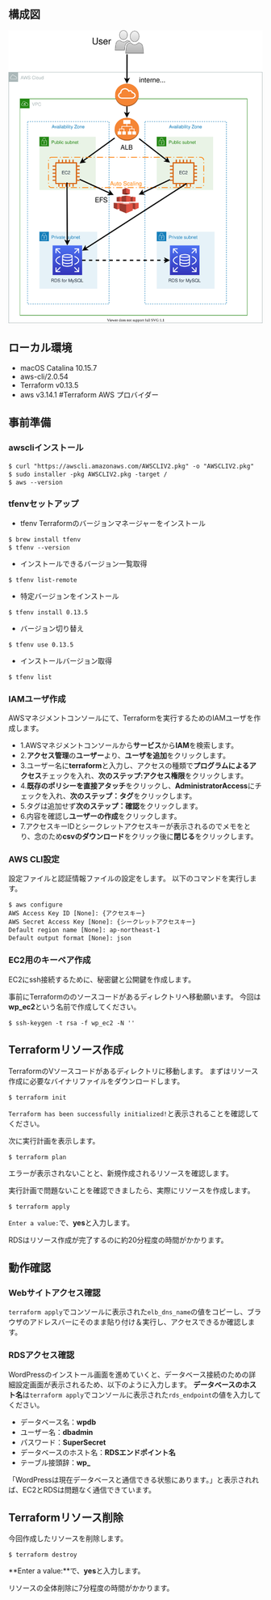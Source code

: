 ## 構成図
![image](./configure.drawio.svg)

## ローカル環境
- macOS Catalina 10.15.7
- aws-cli/2.0.54
- Terraform v0.13.5
- aws v3.14.1 #Terraform AWS プロバイダー

## 事前準備

### awscliインストール
```
$ curl "https://awscli.amazonaws.com/AWSCLIV2.pkg" -o "AWSCLIV2.pkg"
$ sudo installer -pkg AWSCLIV2.pkg -target /
$ aws --version
```

### tfenvセットアップ
- tfenv Terraformのバージョンマネージャーをインストール

```
$ brew install tfenv
$ tfenv --version
```

- インストールできるバージョン一覧取得

```
$ tfenv list-remote
```

- 特定バージョンをインストール

```
$ tfenv install 0.13.5
```

- バージョン切り替え

```
$ tfenv use 0.13.5
```

- インストールバージョン取得

```
$ tfenv list
```

### IAMユーザ作成
AWSマネジメントコンソールにて、Terraformを実行するためのIAMユーザを作成します。
- 1.AWSマネジメントコンソールから**サービス**から**IAM**を検索します。
- 2.**アクセス管理**の**ユーザー**より、**ユーザを追加**をクリックします。
- 3.ユーザー名に**terraform**と入力し、アクセスの種類で**プログラムによるアクセス**チェックを入れ、**次のステップ:アクセス権限**をクリックします。
- 4.**既存のポリシーを直接アタッチ**をクリックし、**AdministratorAccess**にチェックを入れ、**次のステップ：タグ**をクリックします。
- 5.タグは追加せず**次のステップ：確認**をクリックします。
- 6.内容を確認し**ユーザーの作成**をクリックします。
- 7.アクセスキーIDとシークレットアクセスキーが表示されるのでメモをとり、念のため**csvのダウンロード**をクリック後に**閉じる**をクリックします。

### AWS CLI設定
設定ファイルと認証情報ファイルの設定をします。
以下のコマンドを実行します。

```
$ aws configure
AWS Access Key ID [None]: {アクセスキー}
AWS Secret Access Key [None]: {シークレットアクセスキー}
Default region name [None]: ap-northeast-1
Default output format [None]: json
```

### EC2用のキーペア作成
EC2にssh接続するために、秘密鍵と公開鍵を作成します。

事前にTerraformののソースコードがあるディレクトリへ移動願います。
今回は**wp_ec2**という名前で作成してください。

```
$ ssh-keygen -t rsa -f wp_ec2 -N ''
```

## Terraformリソース作成
TerraformのVソースコードがあるディレクトリに移動します。
まずはリソース作成に必要なバイナリファイルをダウンロードします。

```
$ terraform init
```

``Terraform has been successfully initialized!``と表示されることを確認してください。

次に実行計画を表示します。

```
$ terraform plan
```

エラーが表示されないことと、新規作成されるリソースを確認します。

実行計画で問題ないことを確認できましたら、実際にリソースを作成します。

```
$ terraform apply
```

``Enter a value:``で、**yes**と入力します。

RDSはリソース作成が完了するのに約20分程度の時間がかかります。

## 動作確認

### Webサイトアクセス確認
``terraform apply``でコンソールに表示された``elb_dns_name``の値をコピーし、ブラウザのアドレスバーにそのまま貼り付け＆実行し、アクセスできるか確認します。

### RDSアクセス確認
WordPressのインストール画面を進めていくと、データベース接続のための詳細設定画面が表示されるため、以下のように入力します。
**データベースのホスト名**は``terraform apply``でコンソールに表示された``rds_endpoint``の値を入力してください。

- データベース名：**wpdb**
- ユーザー名：**dbadmin**
- パスワード：**SuperSecret**
- データベースのホスト名：**RDSエンドポイント名**
- テーブル接頭辞：**wp_**

「WordPressは現在データベースと通信できる状態にあります。」と表示されれば、EC2とRDSは問題なく通信できています。

## Terraformリソース削除
今回作成したリソースを削除します。

```
$ terraform destroy
```

**Enter a value:**で、**yes**と入力します。

リソースの全体削除に7分程度の時間がかかります。